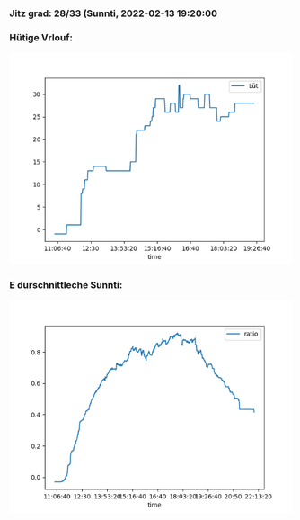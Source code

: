 ### Jitz grad: 28/33 (Sunnti, 2022-02-13 19:20:00

### Hütige Vrlouf:
![Graph](Today.png)

### E durschnittleche Sunnti:
![Graph](Sunnti.png)